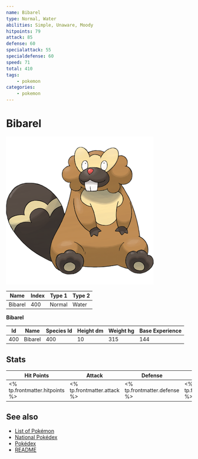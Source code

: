 ```yaml
---
name: Bibarel
type: Normal, Water
abilities: Simple, Unaware, Moody
hitpoints: 79
attack: 85
defense: 60
specialattack: 55
specialdefense: 60
speed: 71
total: 410
tags:
    - pokemon
categories:
    - pokemon
---
```


# Bibarel


![Bibarel](images/400.png)

| **Name** | **Index** | **Type 1** | **Type 2** |
|----|----|----|----|
| Bibarel | 400 | Normal | Water  |

**Bibarel** 




| **Id** | **Name** | **Species Id** | **Height dm** | **Weight hg** | **Base Experience** |
|--------|----------|----------------|------------|------------|---------------------|
| 400 | Bibarel | 400 | 10 | 315 | 144 |



## Stats

| **Hit Points** | **Attack** | **Defense** | **Special Attack** | **Special Defense** | **Speed** | **Total** |
|----------------|------------|-------------|--------------------|---------------------|-----------|-----------|
| <% tp.frontmatter.hitpoints %> | <% tp.frontmatter.attack %> | <% tp.frontmatter.defense %> | <% tp.frontmatter.specialattack %> | <% tp.frontmatter.specialdefense %> | <% tp.frontmatter.speed %> | <% tp.frontmatter.total %> |

## See also

- [List of Pokémon](../pokemon.md)
- [National Pokédex](../national_pokedex.md)
- [Pokédex](../pokedex.md)
- [README](../README.md)
